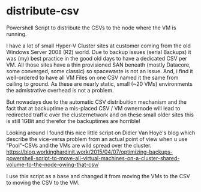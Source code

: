 # distribute-csv
Powershell Script to distribute the CSVs to the node where the VM is running.

I have a lot of small Hyper-V Cluster sites at customer coming from the old Windows Server 2008 (R2) world.
Due to backup issues (serial Backups) it was (my) best practice in the good old days to have a dedicated CSV per VM.
All those sites have a thin provisioned SAN beneath (mostly Datacore, some converged, some classic) so spacewaste is not an issue.
And, i find it well-ordered to have all VM Files on one CSV named it the same from ceiling to ground. As these are nearly static, small (~20 VMs) environments the admistrative overhead is not a problem.

But nowadays due to the automatic CSV distribuition mechanism and the fact that at backuptime a mis-placed CSV / VM ownernode will lead to redirected traffic over the clusternetwork and on these small older sites this is still 1GBit and therefor the backuptimes are horrible!

Looking around I found this nice little script on Didier Van Hoye's blog which describe the vice-versa problem from an actual point of view when u use "Pool"-CSVs and the VMs are wild spread over the cluster.
https://blog.workinghardinit.work/2015/04/07/optimizing-backups-powershell-script-to-move-all-virtual-machines-on-a-cluster-shared-volume-to-the-node-owing-that-csv/

I use this script as a base and changed it from moving the VMs to the CSV to moving the CSV to the VM.

